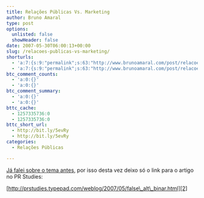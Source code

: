 ```yaml
---
title: Relações Públicas Vs. Marketing
author: Bruno Amaral
type: post
options:
  unlisted: false
  showHeader: false
date: 2007-05-30T06:00:13+00:00
slug: /relacoes-publicas-vs-marketing/
shorturls:
  - 'a:7:{s:9:"permalink";s:63:"http://www.brunoamaral.com/post/relacoes-publicas-vs-marketing/";s:7:"tinyurl";s:25:"http://tinyurl.com/cb5vx3";s:4:"isgd";s:17:"http://is.gd/pIsM";s:5:"bitly";s:20:"http://bit.ly/1alkHh";s:5:"snipr";s:22:"http://snipr.com/evjwm";s:5:"snurl";s:22:"http://snurl.com/evjwm";s:7:"snipurl";s:24:"http://snipurl.com/evjwm";}'
  - 'a:7:{s:9:"permalink";s:63:"http://www.brunoamaral.com/post/relacoes-publicas-vs-marketing/";s:7:"tinyurl";s:25:"http://tinyurl.com/cb5vx3";s:4:"isgd";s:17:"http://is.gd/pIsM";s:5:"bitly";s:20:"http://bit.ly/1alkHh";s:5:"snipr";s:22:"http://snipr.com/evjwm";s:5:"snurl";s:22:"http://snurl.com/evjwm";s:7:"snipurl";s:24:"http://snipurl.com/evjwm";}'
btc_comment_counts:
  - 'a:0:{}'
  - 'a:0:{}'
btc_comment_summary:
  - 'a:0:{}'
  - 'a:0:{}'
bttc_cache:
  - 1257335736:0
  - 1257335736:0
bttc_short_url:
  - http://bit.ly/5evRy
  - http://bit.ly/5evRy
categories:
  - Relações Públicas

---
```

[Já falei sobre o tema antes][1], por isso desta vez deixo só o link para o artigo no PR Studies:

[http://prstudies.typepad.com/weblog/2007/05/false\_alt\_binar.html][2]

 [1]: http://www.brunoamaral.com/post/relacoes-publicas-diferencas-do-marketing/
 [2]: http://prstudies.typepad.com/weblog/2007/05/false_alt_binar.html